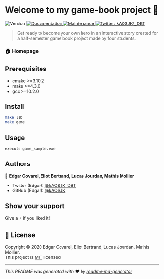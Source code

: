 <h1 text-align="center">Welcome to my game-book project 👋</h1>
<p>
  <img alt="Version" src="https://img.shields.io/badge/version-0.8-blue.svg?cacheSeconds=2592000" />
  <a href="https://github.com/kefranabg/readme-md-generator#readme" target="_blank">
    <img alt="Documentation" src="https://img.shields.io/badge/documentation-no-red.svg" />
  </a>
  <a href="https://github.com/kefranabg/readme-md-generator/graphs/commit-activity" target="_blank">
    <img alt="Maintenance" src="https://img.shields.io/badge/Maintained%3F-no-green.svg" />
  </a>
  <a href="https://twitter.com/kAOSJK_DBT" target="_blank">
    <img alt="Twitter: kAOSJK\_DBT" src="https://img.shields.io/twitter/follow/kAOSJK_DBT.svg?style=social" />
  </a>
</p>

> Get ready to become your own hero in an interactive story created for a half-semester game book project made by four students.

### 🏠 Homepage

## Prerequisites
- cmake >=3.10.2
- make >=4.3.0
- gcc >=10.2.0

## Install

```sh
make lib
make game
```

## Usage

```sh
execute game_sample.exe
```

## Authors

👤 **Edgar Covarel, Eliot Bertrand, Lucas Jourdan, Mathis Mollier**

* Twitter (Edgar): [@kAOSJK\_DBT](https://twitter.com/kAOSJK\_DBT)
* GitHub (Edgar): [@kAOSJK](https://github.com/kAOSJKJK)

## Show your support

Give a ⭐️ if you liked it!

## 📝 License

Copyright © 2020 Edgar Covarel, Eliot Bertrand, Lucas Jourdan, Mathis Mollier.<br />
This project is [MIT](LICENSE.md) licensed.

***
_This README was generated with ❤️ by [readme-md-generator](https://github.com/kefranabg/readme-md-generator)_
